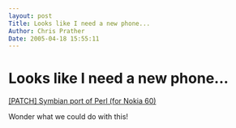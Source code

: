 ```yaml
---
layout: post
Title: Looks like I need a new phone...  
Author: Chris Prather
Date: 2005-04-18 15:55:11
---
```


# Looks like I need a new phone...
<a title="[PATCH] Symbian port of Perl" href="http://www.xray.mpe.mpg.de/mailing-lists/perl5-porters/2005-04/msg00439.html">[PATCH] Symbian port of Perl (for Nokia 60)</a>

Wonder what we could do with this!

